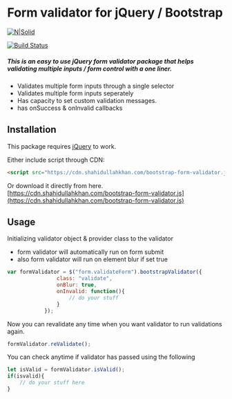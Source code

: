 # Form validator for jQuery / Bootstrap

[![N|Solid](https://shahidullahkhan.com/images/powered.png)](https://shahidullahkhan.com)

[![Build Status](https://shahidullahkhan.com/images/passing.svg)](https://shahidullahkhan.com)

##### This is an easy to use jQuery form validator package that helps validating multiple inputs / form control with a one liner.

  - Validates multiple form inputs through a single selector
  - Validates multiple form inputs seperately
  - Has capacity to set custom validation messages.
  - has onSuccess & onInvalid callbacks

## Installation

This package requires [jQuery](https://jquery.com/) to work.

Either include script through CDN:
```html
<script src="https://cdn.shahidullahkhan.com/bootstrap-form-validator.js" type="text/javascript"></script>
```

Or download it directly from here.
[https://cdn.shahidullahkhan.com/bootstrap-form-validator.js](https://cdn.shahidullahkhan.com/bootstrap-form-validator.js)

## Usage
Initializing validator object & provider class to the validator
- form validator will automatically run on form submit
- also form validator will run on element blur if set true

```javascript
var formValidator = $("form.validateForm").bootstrapValidator({
				class: "validate",
				onBlur: true,
				onInvalid: function(){
				    // do your stuff
				}
			});	
```

Now you can revalidate any time when you want validator to run validations again.

```javascript
formValidator.reValidate();
```

You can check anytime if validator has passed using the following 
```javascript
let isValid = formValidator.isValid();
if(isvalid){
    // do your stuff here
}
```
